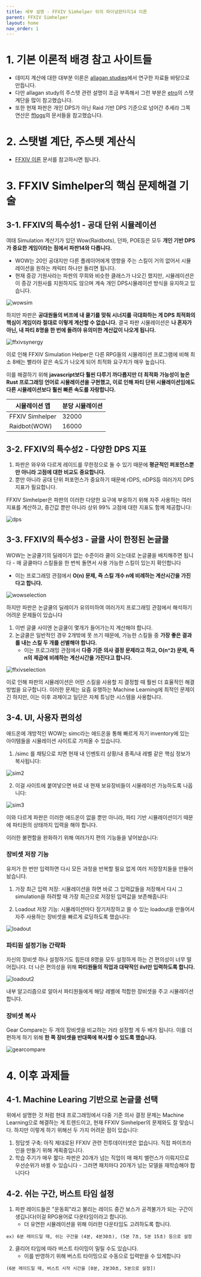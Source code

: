 ```yaml
---
title: 세부 설명 - FFXIV Simhelper 뒤의 파이널판타지14 이론
parent: FFXIV Simhelper 
layout: home
nav_order: 1
---
```


# 1. 기본 이론적 배경 참고 사이트들
* 데미지 계산에 대한 대부분 이론은 [allagan studies](https://www.akhmorning.com/allagan-studies/)에서 연구한 자료들 바탕으로 만듭니다.
* 다만 allagan study의 주스탯 관련 설명이 조금 부족해서 그런 부분은 [etro](https://etro.gg)의 스탯 계단을 많이 참고했습니다.
* 또한 현재 파판은 개인 DPS가 아닌 Raid 기반 DPS 기준으로 넘어간 추세라 그쪽 연산은 [fflogs](https://www.fflogs.com)의 문서들을 참고했습니다.

# 2. 스탯별 계단, 주스텟 계산식
* [FFXIV 이론](../ffxivtheory) 문서를 참고하시면 됩니다.

# 3. FFXIV Simhelper의 핵심 문제해결 기술
## 3-1. FFXIV의 특수성1 - 공대 단위 시뮬레이션
여태 Simulation 계산기가 있던 Wow(Raidbots), 던파, POE등은 모두 **개인 기반 DPS가 중요한 게임이라는 점에서 파판14와 다릅니다.**
  * WOW는 20인 공대지만 다른 플레이어에게 영향을 주는 스킬이 거의 없어서 시뮬레이션을 원하는 캐릭터 하나만 돌리면 됩니다.
  * 현재 증강 기원사라는 파판의 무희와 비슷한 클래스가 나오긴 했지만, 시뮬레이션은 이 증강 기원사를 지원하지도 않으며 계속 개인 DPS시뮬레이션 방식을 유지하고 있습니다.

![wowsim](../../images/wowsimkr.png)

하지만 파판은 **공대원들의 버프에 내 쿨기를 맞춰 시너지를 극대화하는 게 DPS 최적화의 핵심이 게임이라 절대로 이렇게 계산할 수 없습니다.** 결국 
파판 시뮬레이션은 **나 혼자가 아닌, 내 파티 8명을 한 번에 돌려야 유의미한 계산값이 나오게 됩니다.**

![ffxivsynergy](../../images/ffxivsynergy.png)

이로 인해 FFXIV Simulation Helper은 다른 RPG들의 시뮬레이션 프로그램에 비해 최소 8배는 빨라야 같은 속도가 나오게 되어 최적화 요구치가 매우 높습니다.

이를 해결하기 위해 **javascript보다 훨씬 다루기 까다롭지만 더 최적화 가능성이 높은 Rust 프로그래밍 언어로 시뮬레이션을 구현했고, 이로 인해 파티 단위 시뮬레이션임에도 다른 시뮬레이션보다 훨씬 빠른 속도를 자랑합니다.**

시뮬레이션 앱 | 분당 시뮬레이션 |
--|--
FFXIV Simhelper | 32000 |
Raidbot(WOW) | 16000 |


## 3-2. FFXIV의 특수성2 - 다양한 DPS 지표
1. 파판은 와우와 다르게 레이드를 무한정으로 돌 수 있기 때문에 **평균적인 퍼포먼스뿐만 아니라 고점에 대한 비교도 중요합니다.**
2. 뿐만 아니라 공대 단위 퍼포먼스가 중요하기 때문에 rDPS, nDPS등 여러가지 DPS 지표가 필요합니다.

FFXIV Simhelper은 파판의 이러한 다양한 요구에 부응하기 위해 자주 사용하는 여러 지표를 계산하고, 중간값 뿐만 아니라 상위 99% 고점에 대한 지표도 함께 제공합니다:

![dps](../../images/dps.png)


## 3-3. FFXIV의 특수성3 - 글쿨 사이 한정된 논글쿨
WOW는 논글쿨기의 딜레이가 없는 수준이라 쿨이 오는대로 논글쿨을 배치해주면 됩니다 - 매 글쿨마다 스킬들을 한 번씩 돌면서 사용 가능한 스킬이 있는지 확인합니다
   * 이는 프로그래밍 관점에서 **O(n) 문제, 즉 스킬 개수 n에 비례하는 계산시간을 가진다고 합니다.**

![wowselection](../../images/ffxivselection1.png)


하지만 파판은 논글쿨의 딜레이가 유의미하여 여러가지 프로그래밍 관점에서 해석하기 어려운 문제들이 있습니다
1) 이번 글쿨 사이엔 논글쿨이 몇개가 들어가는지 계산해야 합니다.
2) 논글쿨은 일반적인 경우 2개밖에 못 쓰기 때문에, 가능한 스킬들 중 **가장 좋은 결과를 내는 스킬 두 개를 선별해야 합니다.**
   * 이는 프로그래밍 관점에서 **다중 기준 의사 결정 문제라고 하고, O(n^2) 문제, 즉 n의 제곱에 비례하는 계산시간을 가진다고 합니다.**

![ffxivselection](../../images/ffxivselection2.png)

이로 인해 파판의 시뮬레이션은 어떤 스킬을 사용할 지 결정할 때 훨씬 더 효율적인 해결 방법을 요구합니다. 
이러한 문제는 요즘 유행하는 Machine Learning에 최적인 문제이긴 하지만, 이는 이후 과제이고 일단은 자체 튜닝한 시스템을 사용합니다. 

## 3-4. UI, 사용자 편의성 
애드온에 개방적인 WOW는 simc라는 애드온을 통해 빠르게 자기 inventory에 있는 아이템들을 시뮬레이션 사이트로 가져올 수 있습니다.

1. /simc 를 채팅으로 치면 현재 내 인벤토리 상황/내 종족/내 레벨 같은 핵심 정보가 복사됩니다:

![sim2](../../images/wowsim2.png)

2. 이걸 사이트에 붙여넣으면 바로 내 현재 보유장비들이 시뮬레이션 가능하도록 나옵니다:

![sim3](../../images/wowsim3.png)


이와 다르게 파판은 이러한 애드온이 없을 뿐만 아니라, 파티 기반 시뮬레이션이기 때문에 파티원의 상태까지 입력을 해야 합니다.

이러한 불편함을 완화하기 위해 여러가지 편의 기능들을 넣어놨습니다:


### 장비셋 저장 기능
유저가 한 번만 입력하면 다시 모든 과정을 반복할 필요 없게 여러 저장장치들을 만들어놨습니다.

1. 가장 최근 입력 저장: 시뮬레이션을 하면 바로 그 입력값들을 저장해서 다시 그 simulation을 하려할 때 가장 최근으로 저장된 입력값을 보존해줍니다:

2. Loadout 저장 기능: 시뮬레이션마다 장기저장하고 쓸 수 있는 loadout을 만들어서 자주 사용하는 장비셋을 빠르게 로딩하도록 했습니다:

![loadout](../../images/loadout.png)


### 파티원 설정기능 간략화
자신의 장비셋 하나 설정하기도 힘든데 8명을 모두 설정하게 하는 건 편의성이 너무 떨어집니다. 더 나은 편의성을 위해 **파티원들의 직업과 대략적인 ilvl만 입력하도록 합니다.**

![loadout2](../../images/loadout2.png)

내부 알고리즘으로 알아서 파티원들에게 해당 레벨에 적합한 장비셋을 주고 시뮬레이션합니다.

### 장비셋 복사
Gear Compare는 두 개의 장비셋을 비교하는 거라 설정할 게 두 배가 됩니다. 이를 더 편하게 하기 위해 **한 쪽 장비셋을 반대쪽에 복사할 수 있도록 했습니다.**

![gearcompare](../../images/ffxivui.png)


# 4. 이후 과제들
## 4-1. Machine Learing 기반으로 논글쿨 선택
위에서 설명한 것 처럼 현대 프로그래밍에서 다중 기준 의사 결정 문제는 Machine Learning으로 해결하는 게 트렌드이고, 현재 FFXIV Simhelper의 문제와도 잘 맞습니다.
하지만 이렇게 하기 위해선 두 가지 어려운 점이 있습니다:

1) 정답셋 구축: 아직 제대로된 FFXIV 관련 전투데이터셋은 없습니다. 직접 파이프라인을 만들기 위해 계획중입니다. 
2) 학습 주기가 매우 짧다: 파판은 20개가 넘는 직업이 매 패치 밸런스가 이뤄지므로 우선순위가 바뀔 수 있습니다 - 그러면 패치마다 20개가 넘는 모델을 재학습해야 합니다다


## 4-2. 쉬는 구간, 버스트 타임 설정
1. 파판 레이드들은 "운동회"라고 불리는 레이드 중간 보스가 공격불가가 되는 구간이 생깁니다(이걸 RPG용어로 다운타임이라고 합니다).
   * 더 유연한 시뮬레이션을 위해 이러한 다운타임도 고려하도록 합니다.
```
ex) 6분 레이드일 때, 쉬는 구간을 (4분, 4분30초), (5분 7초, 5분 15초) 등으로 설정
```

2. 클리어 타임에 따라 버스트 타이밍이 밀릴 수도 있습니다.
   * 이를 반영하기 위해 버스트 타이밍으로 수동으로 입력받을 수 있게합니다 
```
(6분 레이드일 때, 버스트 시작 시간을 [0분, 2분30초, 5분으로 설정])
```